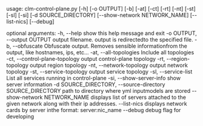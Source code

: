 usage: clm-control-plane.py [-h] [-o OUTPUT] [-b] [-at] [-ct] [-rt] [-nt]
                            [-st] [-sl] [-si] [-d SOURCE_DIRECTORY]
                            [--show-network NETWORK_NAME] [--list-nics]
                            [--debug]

optional arguments:
  -h, --help            show this help message and exit
  -o OUTPUT, --output OUTPUT
                        output filename. output is redirectedto the specified
                        file.
  -b, --obfuscate       Obfuscate output. Removes sensible informationfrom the
                        output, like hostnames, ips, etc...
  -at, --all-topologies
                        Include all topologies
  -ct, --control-plane-topology
                        output control-plane topology
  -rt, --region-topology
                        output region topology
  -nt, --network-topology
                        output network topology
  -st, --service-topology
                        output service topology
  -sl, --service-list   List all services running in control-plane
  -si, --show-server-info
                        show server information
  -d SOURCE_DIRECTORY, --source-directory SOURCE_DIRECTORY
                        path to directory where yml inputmodels are stored
  --show-network NETWORK_NAME
                        displays list of servers attached to the given network
                        along with their ip addresses.
  --list-nics           displays network cards by server inthe format:
                        server:nic_name
  --debug               debug flag for developing
